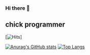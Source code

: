 ### Hi there 👋
## chick programmer
<!--
**gunheehan/gunheehan** is a ✨ _special_ ✨ repository because its `README.md` (this file) appears on your GitHub profile.

Here are some ideas to get you started:

- 🔭 I’m currently working on ...
- 🌱 I’m currently learning ...
- 👯 I’m looking to collaborate on ...
- 🤔 I’m looking for help with ...
- 💬 Ask me about ...
- 📫 How to reach me: ...
- 😄 Pronouns: ...
- ⚡ Fun fact: ...
-->
[![Hits](https://hits.seeyoufarm.com/api/count/incr/badge.svg?url=https://github.com/gunheehan-counter&count_bg=%2361943A&title_bg=%23FF0000&icon=unity.svg&icon_color=%23FFFFFF&title=C%23&edge_flat=false)]

[![Anurag's GitHub stats](https://github-readme-stats.vercel.app/api?username=gunheehan)](https://github.com/gunheehan/github-readme-stats)
[![Top Langs](https://github-readme-stats.vercel.app/api/top-langs/?username=gunheehan)](https://github.com/gunheehan/github-readme-stats)
